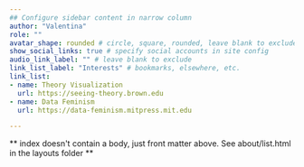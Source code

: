 ```yaml
---
## Configure sidebar content in narrow column
author: "Valentina"
role: ""
avatar_shape: rounded # circle, square, rounded, leave blank to exclude
show_social_links: true # specify social accounts in site config
audio_link_label: "" # leave blank to exclude
link_list_label: "Interests" # bookmarks, elsewhere, etc.
link_list:
- name: Theory Visualization
  url: https://seeing-theory.brown.edu
- name: Data Feminism
  url: https://data-feminism.mitpress.mit.edu

---
```


** index doesn't contain a body, just front matter above.
See about/list.html in the layouts folder **
